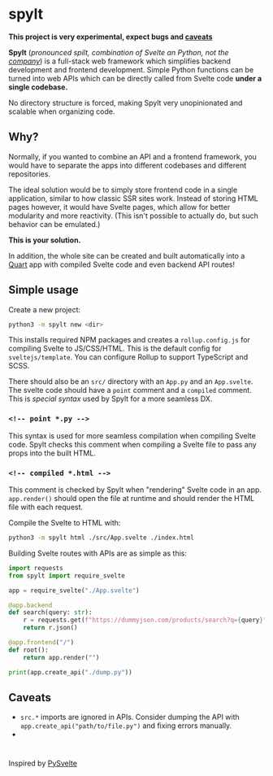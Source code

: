 # spylt

**This project is very experimental, expect bugs and [caveats](#caveats)**

**Spylt** (*pronounced spilt, combination of Svelte an Python, not the [company](https://splyt.com/)*) is a full-stack web framework which simplifies backend development and frontend development. Simple Python functions can be turned into web APIs which can be directly called from Svelte code **under a single codebase.**  

No directory structure is forced, making Spylt very unopinionated and scalable when organizing code.

## Why?

Normally, if you wanted to combine an API and a frontend framework, you would have to separate the apps into different codebases and different repositories. 

The ideal solution would be to simply store frontend code in a single application, similar to how classic SSR sites work. Instead of storing HTML pages however, it would have Svelte pages, which allow for better modularity and more reactivity. (This isn't possible to actually do, but such behavior can be emulated.)

**This is your solution.**

In addition, the whole site can be created and built automatically into a [Quart](https://quart.palletsprojects.com/) app with compiled Svelte code and even backend API routes!  

## Simple usage

Create a new project:

```bash
python3 -m spylt new <dir>
```

This installs required NPM packages and creates a `rollup.config.js` for compiling Svelte to JS/CSS/HTML. This is the default config for `sveltejs/template`. You can configure Rollup to support TypeScript and SCSS. 

There should also be an `src/` directory with an `App.py` and an `App.svelte`. The svelte code should have a `point` comment and a `compiled` comment. This is *special syntax* used by Spylt for a more seamless DX.

### `<!-- point *.py -->`
This syntax is used for more seamless compilation when compiling Svelte code. Spylt checks this comment when compiling a Svelte file to pass any props into the built HTML.

### `<!-- compiled *.html -->`
This comment is checked by Spylt when "rendering" Svelte code in an app. `app.render()` should open the file at runtime and should render the HTML file with each request.

Compile the Svelte to HTML with:

```bash
python3 -m spylt html ./src/App.svelte ./index.html
```

Building Svelte routes with APIs are as simple as this:

```py
import requests
from spylt import require_svelte

app = require_svelte("./App.svelte")

@app.backend
def search(query: str):
    r = requests.get(f"https://dummyjson.com/products/search?q={query}")
    return r.json()

@app.frontend("/")
def root():
    return app.render("")

print(app.create_api("./dump.py"))
```

## Caveats
- `src.*` imports are ignored in APIs. Consider dumping the API with `app.create_api("path/to/file.py")` and fixing errors manually.
- 

#

Inspired by [PySvelte](https://github.com/anthropics/PySvelte)

